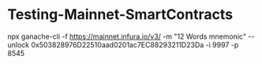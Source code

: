 # Testing-Mainnet-SmartContracts

npx ganache-cli -f https://mainnet.infura.io/v3/<INFURA-API-KEY> -m "12 Words mnemonic" --unlock 0x503828976D22510aad0201ac7EC88293211D23Da -i 9997 -p 8545
